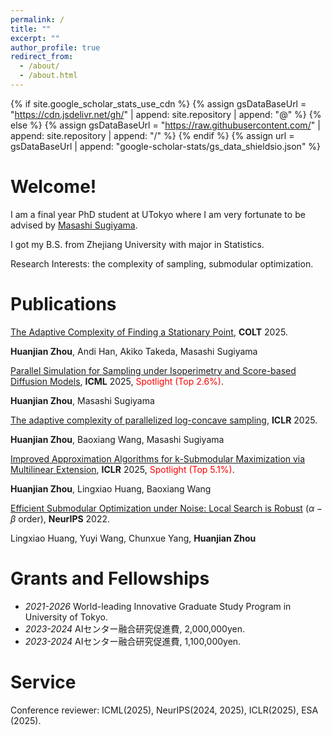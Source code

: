 ```yaml
---
permalink: /
title: ""
excerpt: ""
author_profile: true
redirect_from: 
  - /about/
  - /about.html
---
```


{% if site.google_scholar_stats_use_cdn %}
{% assign gsDataBaseUrl = "https://cdn.jsdelivr.net/gh/" | append: site.repository | append: "@" %}
{% else %}
{% assign gsDataBaseUrl = "https://raw.githubusercontent.com/" | append: site.repository | append: "/" %}
{% endif %}
{% assign url = gsDataBaseUrl | append: "google-scholar-stats/gs_data_shieldsio.json" %}

<span class='anchor' id='about-me'></span>

#  Welcome!

I am a final year PhD student at UTokyo where I am very fortunate to be advised by [Masashi Sugiyama](http://www.ms.k.u-tokyo.ac.jp/sugi/). 

I got my B.S. from Zhejiang University with major in Statistics.

Research Interests: the complexity of sampling, submodular optimization.


#  Publications 

[The Adaptive Complexity of Finding a Stationary Point](https://www.arxiv.org/abs/2505.09045), **COLT** 2025.

**Huanjian Zhou**, Andi Han, Akiko Takeda, Masashi Sugiyama

[Parallel Simulation for Sampling under Isoperimetry and Score-based Diffusion Models](https://arxiv.org/abs/2412.07435), **ICML** 2025, <font color='red'>Spotlight (Top 2.6%)</font>.

**Huanjian Zhou**, Masashi Sugiyama

[The adaptive complexity of parallelized log-concave sampling](https://openreview.net/forum?id=EeqlkPpaV8), **ICLR** 2025.

**Huanjian Zhou**, Baoxiang Wang, Masashi Sugiyama

[Improved Approximation Algorithms for k-Submodular Maximization via Multilinear Extension](https://openreview.net/forum?id=EPHsIa0Ytg), **ICLR** 2025,  <font color='red'>Spotlight (Top 5.1%)</font>.

**Huanjian Zhou**, Lingxiao Huang, Baoxiang Wang

[Efficient Submodular Optimization under Noise: Local Search is Robust](https://proceedings.neurips.cc/paper_files/paper/2022/hash/a774503daed55eb53c634847ae071ec7-Abstract-Conference.html) ($\alpha-\beta$ order), **NeurIPS** 2022.

Lingxiao Huang, Yuyi Wang, Chunxue Yang, **Huanjian Zhou**


#  Grants and Fellowships

- *2021-2026* World-leading Innovative Graduate Study Program in University of Tokyo.
- *2023-2024* AIセンター融合研究促進費, 2,000,000yen.
- *2023-2024* AIセンター融合研究促進費, 1,100,000yen.

#  Service
Conference reviewer: ICML(2025), NeurIPS(2024, 2025), ICLR(2025), ESA (2025).



